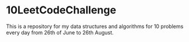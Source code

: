 # 10LeetCodeChallenge
This is a repository for my data structures and algorithms for 10 problems every day from 26th of June to 26th August. 
